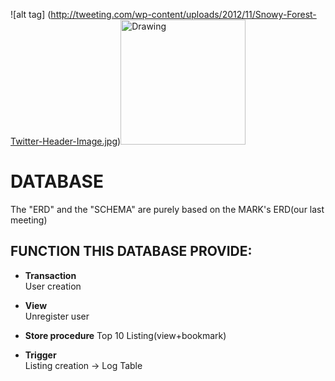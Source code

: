 
![alt tag] (http://tweeting.com/wp-content/uploads/2012/11/Snowy-Forest-Twitter-Header-Image.jpg)<img src="http://tweeting.com/wp-content/uploads/2012/11/Snowy-Forest-Twitter-Header-Image.jpg" alt="Drawing" style="width: 200px;"/> 


# DATABASE
The "ERD" and the "SCHEMA" are purely based on the MARK's ERD(our last meeting)

## FUNCTION THIS DATABASE PROVIDE:

* **Transaction**        
User creation


* **View**                   
Unregister user


* **Store procedure** 
Top 10 Listing(view+bookmark)


* **Trigger**                
Listing creation -> Log Table   

